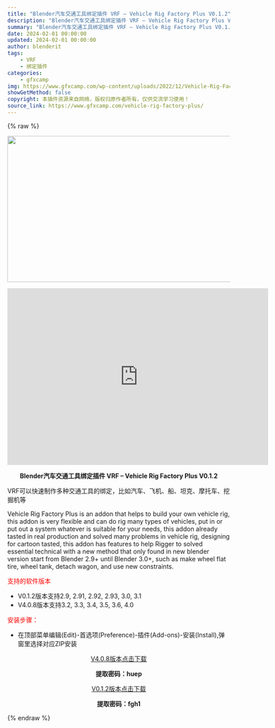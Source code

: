 ```yaml
---
title: "Blender汽车交通工具绑定插件 VRF – Vehicle Rig Factory Plus V0.1.2"
description: "Blender汽车交通工具绑定插件 VRF – Vehicle Rig Factory Plus V0.1.2 VRF可以快速制作多种交通工具的绑定，比如汽车、飞机、船、坦克、摩托车、挖掘..."
summary: "Blender汽车交通工具绑定插件 VRF – Vehicle Rig Factory Plus V0.1.2 VRF可以快速制作多种交通工具的绑定，比如汽车、飞机、船、坦克、摩托车、挖掘..."
date: 2024-02-01 00:00:00
updated: 2024-02-01 00:00:00
author: blenderit
tags: 
    - VRF
    - 绑定插件
categories:
    - gfxcamp
img: https://www.gfxcamp.com/wp-content/uploads/2022/12/Vehicle-Rig-Factory-Plus.jpg
showGetMethod: false
copyright: 本插件资源来自网络，版权归原作者所有，仅供交流学习使用！
source_link: https://www.gfxcamp.com/vehicle-rig-factory-plus/
---
```


{% raw %}
<div><p><img decoding="async" class="aligncenter size-full wp-image-108637" src="https://www.gfxcamp.com/wp-content/uploads/2022/12/Vehicle-Rig-Factory-Plus.jpg" data-src="https://www.gfxcamp.com/wp-content/uploads/2022/12/Vehicle-Rig-Factory-Plus.jpg" alt="" width="590" height="331" data-srcset="https://www.gfxcamp.com/wp-content/uploads/2022/12/Vehicle-Rig-Factory-Plus.jpg 590w, https://www.gfxcamp.com/wp-content/uploads/2022/12/Vehicle-Rig-Factory-Plus-150x84.jpg 150w" data-sizes="(max-width: 590px) 100vw, 590px"></p><p style="text-align: center;"><iframe loading="lazy" src="https://player.youku.com/embed/XNTkyMzUwMTU2MA==" width="590" height="400" frameborder="0" allowfullscreen="allowfullscreen" data-mce-fragment="1"></iframe></p><p style="text-align: center;"><strong>Blender汽车交通工具绑定插件 VRF – Vehicle Rig Factory Plus V0.1.2</strong></p><p>VRF可以快速制作多种交通工具的绑定，比如汽车、飞机、船、坦克、摩托车、挖掘机等</p><p>Vehicle Rig Factory Plus is an addon that helps to build your own vehicle rig, this addon is very flexible and can do rig many types of vehicles, put in or put out a system whatever is suitable for your needs, this addon already tasted in real production and solved many problems in vehicle rig, designing for cartoon tasted, this addon has features to help Rigger to solved essential technical with a new method that only found in new blender version start from Blender 2.9+ until Blender 3.0+, such as make wheel flat tire, wheel tank, detach wagon, and use new constraints.</p><p><span style="color: #ff0000;">支持的软件版本</span></p><ul>
<li>V0.1.2版本支持2.9, 2.91, 2.92, 2.93, 3.0, 3.1</li>
<li>V4.0.8版本支持3.2, 3.3, 3.4, 3.5, 3.6, 4.0</li>
</ul><p><span style="color: #ff0000;">安装步骤：</span></p><ul>
<li>在顶部菜单编辑(Edit)-首选项(Preference)-插件(Add-ons)-安装(Install),弹窗里选择对应ZIP安装</li>
</ul><p style="text-align: center;"><a class="maxbutton-3 maxbutton maxbutton-baidu" target="_blank" rel="noopener" href="https://pan.baidu.com/s/1I-4yOXp3N9DoJcKfHih3Mw?pwd=huep"><span class="mb-text">V4.0.8版本点击下载</span></a></p><p style="text-align: center;"><strong>提取密码：huep</strong></p><p style="text-align: center;"><a class="maxbutton-3 maxbutton maxbutton-baidu" target="_blank" rel="noopener" href="https://pan.baidu.com/s/1avLTvJSI049OLefYwIS-HQ?pwd=fgh1"><span class="mb-text">V0.1.2版本点击下载</span></a></p><p style="text-align: center;"><strong>提取密码：fgh1</strong></p></div>
<div style="display: none">gfxcamp</div>
{% endraw %}